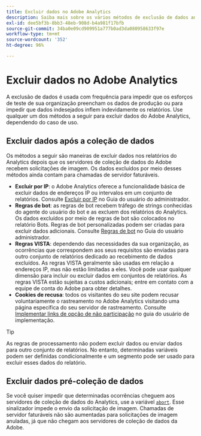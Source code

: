 ```yaml
---
title: Excluir dados no Adobe Analytics
description: Saiba mais sobre os vários métodos de exclusão de dados antes e depois da coleção de dados.
exl-id: dee5bf3b-8bb3-48eb-908d-b4a981f17bfb
source-git-commit: 34ba0e09cd909951a777b0ad3da080958633f97e
workflow-type: tm+mt
source-wordcount: '352'
ht-degree: 96%

---
```


# Excluir dados no Adobe Analytics

A exclusão de dados é usada com frequência para impedir que os esforços de teste de sua organização preencham os dados de produção ou para impedir que dados indesejados inflem indevidamente os relatórios. Use qualquer um dos métodos a seguir para excluir dados do Adobe Analytics, dependendo do caso de uso.

## Excluir dados após a coleção de dados

Os métodos a seguir são maneiras de excluir dados nos relatórios do Analytics depois que os servidores de coleção de dados do Adobe recebem solicitações de imagem. Os dados excluídos por meio desses métodos ainda contam para chamadas de servidor faturáveis.

* **Excluir por IP**: o Adobe Analytics oferece a funcionalidade básica de excluir dados de endereços IP ou intervalos em um conjunto de relatórios. Consulte [Excluir por IP](/help/admin/admin/exclude-ip.md) no Guia do usuário do administrador.
* **Regras de bot**: as regras de bot recebem tráfego de strings conhecidas do agente do usuário do bot e as excluem dos relatórios do Analytics. Os dados excluídos por meio de regras de bot são colocados no relatório Bots. Regras de bot personalizadas podem ser criadas para excluir dados adicionais. Consulte [Regras de bot](/help/admin/admin/c-manage-report-suites/c-edit-report-suites/general/bot-removal/bot-rules.md) no Guia do usuário administrador.
* **Regras VISTA**: dependendo das necessidades da sua organização, as ocorrências que correspondem aos seus requisitos são enviadas para outro conjunto de relatórios dedicado ao recebimento de dados excluídos. As regras VISTA geralmente são usadas em relação a endereços IP, mas não estão limitadas a eles. Você pode usar qualquer dimensão para incluir ou excluir dados em conjuntos de relatórios. As regras VISTA estão sujeitas a custos adicionais; entre em contato com a equipe de conta do Adobe para obter detalhes.
* **Cookies de recusa**: todos os visitantes do seu site podem recusar voluntariamente o rastreamento no Adobe Analytics visitando uma página específica do seu servidor de rastreamento. Consulte [Implementar links de opção de não participação](/help/implement/js/opt-out.md) no guia do usuário de implementação.

>[!TIP]
>
>As regras de processamento não podem excluir dados ou enviar dados para outro conjunto de relatórios. No entanto, determinadas variáveis podem ser definidas condicionalmente e um segmento pode ser usado para excluir esses dados do relatório.

## Excluir dados pré-coleção de dados

Se você quiser impedir que determinadas ocorrências cheguem aos servidores de coleção de dados do Analytics, use a variável [`abort`](/help/implement/vars/config-vars/abort.md). Esse sinalizador impede o envio da solicitação de imagem. Chamadas de servidor faturáveis não são aumentadas para solicitações de imagem anuladas, já que não chegam aos servidores de coleção de dados da Adobe.
